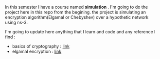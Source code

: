 In this semester I have a course named **simulation** .
I'm going to do the project here in this repo from the begining.
the project is simulating an encryption algorithm(Elgamal or Chebyshev) over a hypothetic network using ns-3.

I'm going to update here anything that I learn and code and any reference I find :

 - basics of cryptography : [link](https://youtu.be/jhXCTbFnK8o)
 - elgamal encryption     : [link](https://youtu.be/tKNY1zhK3sQ)
